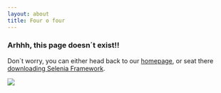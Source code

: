 ```yaml
---
layout: about
title: Four o four
---
```


<h3 class="text-center">Arhhh, this page doesn´t exist!!</h3>
<p class="text-center">Don´t worry, you can either head back to our <a href="#">homepage</a>, or seat there <a href="#">downloading Selenia Framework</a>.</p>

<div class="col-xs-6 col-xs-offset-3">
  <img src="../images/404.png" class="img-responsive">
</div>
